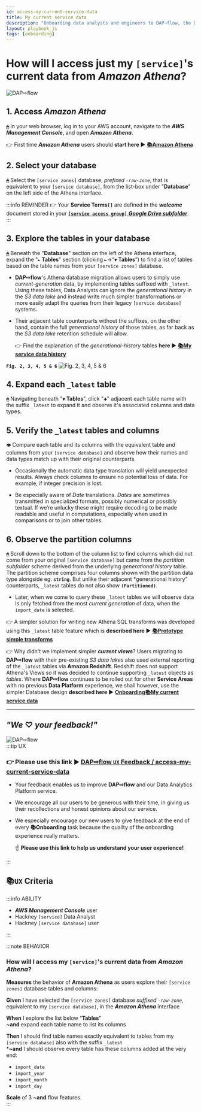 ```yaml
---
id: access-my-current-service-data
title: My current service data
description: "Onboarding data analysts and engineers to DAP⇨flow, the Data Analytics Platform Airflow integration."
layout: playbook_js
tags: [onboarding]
---
```


# How will I access just my `[service]`'s current data from ***Amazon Athena***?
![DAP⇨flow](../images/DAPairflowFLOWmigration.png)  

## 1. Access ***Amazon Athena***
**`🖱`** In your web browser, log in to your AWS account, navigate to the ***AWS Management Console***, and open ***Amazon Athena***. 
   
👉 First time ***Amazon Athena*** users should **start here ►** **[📚Amazon Athena](../parking/access-my-Amazon-Athena-database)** 

## 2. Select your database
**`🖱`** Select the `[service zones]` database, *prefixed `-raw-zone`*, that is equivalent to your `[service database]`, from the list-box under "**Database**" on the left side of the Athena interface.  

:::info REMINDER
👉  Your **Service Terms`[]`** are defined in the ***welcome*** document stored in your [**`[service access group]`** ***Google Drive subfolder***](https://drive.google.com/drive/folders/1k30M7Hh8WLttL5T5JVGbnKvSLNX7lVSg?usp=drive_link).
:::

## 3. Explore the tables in your database
**`🖱`** Beneath the "**Database**" section on the left of the Athena interface, expand the "**`►` Tables**" section (clicking **`►`**→“**`▼` Tables**”) to find a list of tables based on the table names from your `[service zones]` database.

* **DAP⇨flow**'s Athena database migration allows users to simply use *current-generation* data, by implementing tables suffixed with `_latest`. Using these tables, Data Analysts can ignore the *generational history* in the *S3 data lake* and instead write much simpler transformations or more easily adapt the queries from their legacy `[service database]` systems.  

* Their adjacent table counterparts without the suffixes, on the other hand, contain the full *generational history* of those tables, as far back as the *S3 data lake* retention schedule will allow.  

   👉 Find the explanation of the *generational-history* tables **here ►** **[📚My service data history](../parking/access-my-service-data-history)** 

**`Fig. 2, 3, 4, 5 & 6`** ![Fig. 2, 3, 4, 5 & 6](../images/parking-access-my-current-service-data-two-six.png)

## 4. Expand each `_latest` table
**`🖱`** Navigating beneath "**`▼` Tables**", click "`🞧`" adjacent each table name with the suffix `_latest` to expand it and observe it's associated columns and data types.

## 5. Verify the `_latest` tables and columns
**`👁`** Compare each table and its columns with the equivalent table and columns from your `[service database]` and observe how their names and data types match up with their original counterparts.

* Occasionally the automatic data type translation will yield unexpected results. Always check columns to ensure no potential loss of data. For example, if integer precision is lost.

* Be especially aware of *Date* translations. *Dates* are sometimes transmitted in specialized formats, possibly numerical or possibly textual. If we’re unlucky these might require decoding to be made readable and useful in computations, especially when used in comparisons or to join other tables.

## 6. Observe the partition columns
**`🖱`** Scroll down to the bottom of the column list to find columns which did not come from your original `[service database]` but came from the *partition subfolder* scheme derived from the underlying *generational history* table. The partition scheme comprises four columns shown with the partition data type alongside eg. **`string`**. But unlike their adjacent *generational history" counterparts, `_latest` tables do not also show **`(Partitioned)`**.

* Later, when we come to query these `_latest` tables we will observe data is only fetched from the most *current generation* of data, when the `import_date` is selected.

👉 A simpler solution for writing new Athena SQL transforms was developed using this `_latest` table feature which is **described here ►** **[📚Prototype simple transforms](../parking/prototype-simple-transforms)**  

👉 Why didn't we implement simpler ***current views***? Users migrating to **DAP⇨flow** with their pre-existing *S3 data lakes* also used external reporting of the `_latest` tables via **Amazon Redshift**. Redshift does not support Athena's Views so it was decided to continue supporting `_latest` objects as *tables*. Where **DAP⇨flow** continues to be rolled out for other **Service Areas** with no previous **Data Platform** experience, we shall however, use the simpler Database design **described here ►** **[Onboarding📚My current service data](../onboarding/access-my-current-service-data)**  

---
## ***"We* ♡ *your feedback!"***
![DAP⇨flow](../images/DAPairflowFLOWmigration.png)  
:::tip UX  
### 👉 Please use **this link ►** [**DAP⇨flow** `UX` **Feedback / access-my-current-service-data**](https://docs.google.com/forms/d/e/1FAIpQLSdqeNyWIPMNBHEr-YSyxnXQ4ggTwJPkffMYgFaJ4hGEhIL6LA/viewform?usp=pp_url&entry.339550210=access-my-current-service-data)  

- Your feedback enables us to improve **DAP⇨flow** and our Data Analytics Platform service.  
- We encourage all our users to be generous with their time, in giving us their recollections and honest opinions about our service.  
- We especially encourage our new users to give feedback at the end of every **📚Onboarding** task because the quality of the onboarding experience really matters.  

   ☝ **Please use this link to help us understand your user experience!**  

:::

## 📚`UX` Criteria
:::info ABILITY  
* ***AWS Management Console*** user  
* Hackney `[service]` Data Analyst
* Hackney `[service database]` user

:::

:::note BEHAVIOR  
### How will I access my `[service]`'s current data from ***Amazon Athena***?
**Measures** the behavior of **Amazon Athena** as users explore their `[service zones]` database tables and columns:  

**Given** I have selected the `[service zones]` database *suffixed `-raw-zone`*, equivalent to my `[service database]`, in the ***Amazon Athena*** interface  

**When** I explore the list below “**Tables**”  
**~and** expand each table name to list its columns  

**Then** I should find table names exactly equivalent to tables from my `[service database]` also with the suffix `_latest`  
***~and** I should observe every table has these columns added at the very end:
   * `import_date`  
   * `import_year`  
   * `import_month`  
   * `import_day`  

**Scale** of 3 **~and** flow features.  
:::
